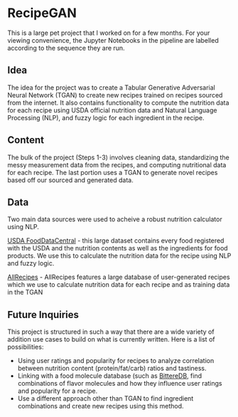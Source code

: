 # RecipeGAN

This is a large pet project that I worked on for a few months. For your viewing convenience, the Jupyter Notebooks in the pipeline are labelled according to the sequence they are run.

## Idea

The idea for the project was to create a Tabular Generative Adversarial Neural Network (TGAN) to create new recipes trained on recipes sourced from the internet. It also contains functionality to compute the nutrition data for each recipe using USDA official nutrition data and Natural Language Processing (NLP), and fuzzy logic for each ingredient in the recipe. 

## Content

The bulk of the project (Steps 1-3) involves cleaning data, standardizing the messy measurement data from the recipes, and computing nutritional data for each recipe. The last portion uses a TGAN to generate novel recipes based off our sourced and generated data.

## Data

Two main data sources were used to acheive a robust nutrition calculator using NLP. 

[USDA FoodDataCentral](https://fdc.nal.usda.gov/) - this large dataset contains every food registered with the USDA and the nutrition contents as well as the ingredients for food products. We use this to calculate the nutrition data for the recipe using NLP and fuzzy logic.

[AllRecipes](https://www.allrecipes.com/) - AllRecipes features a large database of user-generated recipes which we use to calculate nutrition data for each recipe and as training data in the TGAN

## Future Inquiries

This project is structured in such a way that there are a wide variety of addition use cases to build on what is currently written. Here is a list of possibilities:

* Using user ratings and popularity for recipes to analyze correlation between nutrition content (protein/fat/carb) ratios and tastiness.
* Linking with a food molecule database (such as [BittereDB](http://bitterdb.agri.huji.ac.il/dbbitter.php), find combinations of flavor molecules and how they influence user ratings and popularity for a recipe.
* Use a different approach other than TGAN to find ingredient combinations and create new recipes using this method.


